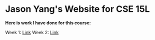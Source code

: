 # Jason Yang's Website for CSE 15L

**Here is work I have done for this course:**

Week 1: [Link](https://jasonnyang.github.io/cse15l-lab-reports/week1.html)
Week 2: [Link](https://jasonnyang.github.io/cse15l-lab-reports/week2.html)
